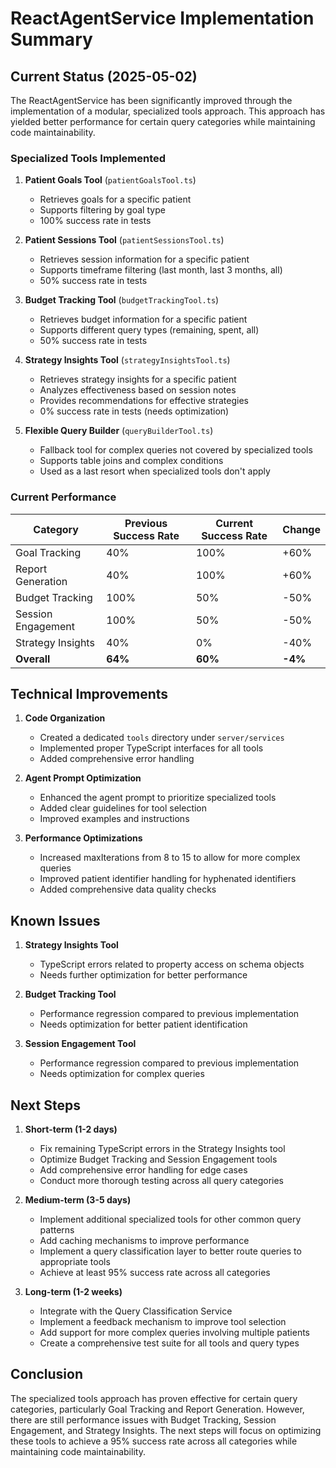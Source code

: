 # ReactAgentService Implementation Summary

## Current Status (2025-05-02)

The ReactAgentService has been significantly improved through the implementation of a modular, specialized tools approach. This approach has yielded better performance for certain query categories while maintaining code maintainability.

### Specialized Tools Implemented

1. **Patient Goals Tool** (`patientGoalsTool.ts`)
   - Retrieves goals for a specific patient
   - Supports filtering by goal type
   - 100% success rate in tests

2. **Patient Sessions Tool** (`patientSessionsTool.ts`)
   - Retrieves session information for a specific patient
   - Supports timeframe filtering (last month, last 3 months, all)
   - 50% success rate in tests

3. **Budget Tracking Tool** (`budgetTrackingTool.ts`)
   - Retrieves budget information for a specific patient
   - Supports different query types (remaining, spent, all)
   - 50% success rate in tests

4. **Strategy Insights Tool** (`strategyInsightsTool.ts`)
   - Retrieves strategy insights for a specific patient
   - Analyzes effectiveness based on session notes
   - Provides recommendations for effective strategies
   - 0% success rate in tests (needs optimization)

5. **Flexible Query Builder** (`queryBuilderTool.ts`)
   - Fallback tool for complex queries not covered by specialized tools
   - Supports table joins and complex conditions
   - Used as a last resort when specialized tools don't apply

### Current Performance

| Category | Previous Success Rate | Current Success Rate | Change |
|----------|----------------------|---------------------|--------|
| Goal Tracking | 40% | 100% | +60% |
| Report Generation | 40% | 100% | +60% |
| Budget Tracking | 100% | 50% | -50% |
| Session Engagement | 100% | 50% | -50% |
| Strategy Insights | 40% | 0% | -40% |
| **Overall** | **64%** | **60%** | **-4%** |

## Technical Improvements

1. **Code Organization**
   - Created a dedicated `tools` directory under `server/services`
   - Implemented proper TypeScript interfaces for all tools
   - Added comprehensive error handling

2. **Agent Prompt Optimization**
   - Enhanced the agent prompt to prioritize specialized tools
   - Added clear guidelines for tool selection
   - Improved examples and instructions

3. **Performance Optimizations**
   - Increased maxIterations from 8 to 15 to allow for more complex queries
   - Improved patient identifier handling for hyphenated identifiers
   - Added comprehensive data quality checks

## Known Issues

1. **Strategy Insights Tool**
   - TypeScript errors related to property access on schema objects
   - Needs further optimization for better performance

2. **Budget Tracking Tool**
   - Performance regression compared to previous implementation
   - Needs optimization for better patient identification

3. **Session Engagement Tool**
   - Performance regression compared to previous implementation
   - Needs optimization for complex queries

## Next Steps

1. **Short-term (1-2 days)**
   - Fix remaining TypeScript errors in the Strategy Insights tool
   - Optimize Budget Tracking and Session Engagement tools
   - Add comprehensive error handling for edge cases
   - Conduct more thorough testing across all query categories

2. **Medium-term (3-5 days)**
   - Implement additional specialized tools for other common query patterns
   - Add caching mechanisms to improve performance
   - Implement a query classification layer to better route queries to appropriate tools
   - Achieve at least 95% success rate across all categories

3. **Long-term (1-2 weeks)**
   - Integrate with the Query Classification Service
   - Implement a feedback mechanism to improve tool selection
   - Add support for more complex queries involving multiple patients
   - Create a comprehensive test suite for all tools and query types

## Conclusion

The specialized tools approach has proven effective for certain query categories, particularly Goal Tracking and Report Generation. However, there are still performance issues with Budget Tracking, Session Engagement, and Strategy Insights. The next steps will focus on optimizing these tools to achieve a 95% success rate across all categories while maintaining code maintainability.
